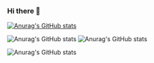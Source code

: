 ### Hi there 👋

[![Anurag's GitHub stats](https://github-readme-stats.vercel.app/api?username=senia1)](https://github.com/anuraghazra/github-readme-stats)

![Anurag's GitHub stats](https://github-readme-stats.vercel.app/api?username=senia1&count_private=true)
![Anurag's GitHub stats](https://github-readme-stats.vercel.app/api?username=senia1&show_icons=true)

![Anurag's GitHub stats](https://github-readme-stats.vercel.app/api?username=senia1&show_icons=true&theme=radical)
